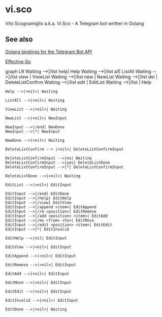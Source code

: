 # vi.sco
Vito Scognamiglio a.k.a. Vi.Sco - A Telegram bot written in Golang

## See also
[Golang bindings for the Telegram Bot API
](https://pkg.go.dev/github.com/go-telegram-bot-api/telegram-bot-api@v4.6.4+incompatible?utm_source=gopls#section-readme)

[Effective Go](https://golang.org/doc/effective_go)

graph LR
    Waiting -->|/list help| Help
    Waiting -->|/list all| ListAll
    Waiting -->|/list view <name>| ViewList
    Waiting -->|/list new <name>| NewList
    Waiting -->|/list del <name>| DeleteListConfirm
    Waiting -->|/list edit <name>| EditList
    Waiting -->|/list <unrecognized>| Help

    Help -->|<nil>| Waiting
    
    ListAll -->|<nil>| Waiting
    
    ViewList -->|<nil>| Waiting
    
    NewList -->|<nil>| NewInput

    NewInput -->|/end| NewDone
    NewInput -->|*| NewInput
    
    NewDone -->|<nil>| Waiting

    DeleteListConfirm --> |<nil>| DeleteListConfirmInput
    
    DeleteListConfirmInput -->|no| Waiting
    DeleteListConfirmInput -->|yes| DeleteListDone
    DeleteListConfirmInput -->|*| DeleteListConfirmInput
    
    DeleteListDone -->|<nil>| Waiting
    
    EditList -->|<nil>| EditInput

    EditInput -->|/end| EditDone
    EditInput -->|/help| EditHelp
    EditInput -->|/view| EditView
    EditInput -->|/append <item>| EditAppend
    EditInput -->|/rm <position>| EditRemove
    EditInput -->|/add <position> <item>| EditAdd
    EditInput -->|/mv <from> <to>| EditMove
    EditInput -->|/edit <position> <item>| EditEdit
    EditInput -->|*| EditInvalid

    EditHelp -->|nil| EditInput

    EditView -->|<nil>| EditInput

    EditAppend -->|<nil>| EditInput

    EditRemove -->|<nil>| EditInput

    EditAdd -->|<nil>| EditInput

    EditMove -->|<nil>| EditInput

    EditEdit -->|<nil>| EditInput

    EditInvalid -->|<nil>| EditInput

    EditDone -->|<nil>| Waiting